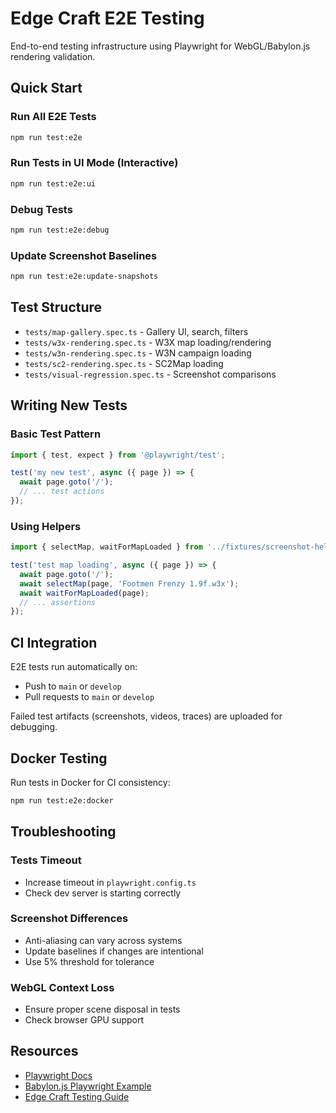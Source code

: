 # Edge Craft E2E Testing

End-to-end testing infrastructure using Playwright for WebGL/Babylon.js rendering validation.

## Quick Start

### Run All E2E Tests
```bash
npm run test:e2e
```

### Run Tests in UI Mode (Interactive)
```bash
npm run test:e2e:ui
```

### Debug Tests
```bash
npm run test:e2e:debug
```

### Update Screenshot Baselines
```bash
npm run test:e2e:update-snapshots
```

## Test Structure

- `tests/map-gallery.spec.ts` - Gallery UI, search, filters
- `tests/w3x-rendering.spec.ts` - W3X map loading/rendering
- `tests/w3n-rendering.spec.ts` - W3N campaign loading
- `tests/sc2-rendering.spec.ts` - SC2Map loading
- `tests/visual-regression.spec.ts` - Screenshot comparisons

## Writing New Tests

### Basic Test Pattern

```typescript
import { test, expect } from '@playwright/test';

test('my new test', async ({ page }) => {
  await page.goto('/');
  // ... test actions
});
```

### Using Helpers

```typescript
import { selectMap, waitForMapLoaded } from '../fixtures/screenshot-helpers';

test('test map loading', async ({ page }) => {
  await page.goto('/');
  await selectMap(page, 'Footmen Frenzy 1.9f.w3x');
  await waitForMapLoaded(page);
  // ... assertions
});
```

## CI Integration

E2E tests run automatically on:
- Push to `main` or `develop`
- Pull requests to `main` or `develop`

Failed test artifacts (screenshots, videos, traces) are uploaded for debugging.

## Docker Testing

Run tests in Docker for CI consistency:

```bash
npm run test:e2e:docker
```

## Troubleshooting

### Tests Timeout
- Increase timeout in `playwright.config.ts`
- Check dev server is starting correctly

### Screenshot Differences
- Anti-aliasing can vary across systems
- Update baselines if changes are intentional
- Use 5% threshold for tolerance

### WebGL Context Loss
- Ensure proper scene disposal in tests
- Check browser GPU support

## Resources

- [Playwright Docs](https://playwright.dev/docs/intro)
- [Babylon.js Playwright Example](https://github.com/BarthPaleologue/BabylonPlaywrightExample)
- [Edge Craft Testing Guide](../CONTRIBUTING.md#testing)
